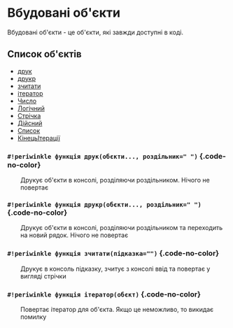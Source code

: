 # Вбудовані об'єкти

Вбудовані об'єкти - це об'єкти, які завжди доступні в коді.

## Список об'єктів

+ [друк](#_3)
+ [друкр](#_4)
+ [зчитати](#_5)
+ [ітератор](#_6)
+ [Число](datatype/number.md)
+ [Логічний](datatype/bool.md)
+ [Стрічка](datatype/string.md)
+ [Дійсний](datatype/real.md)
+ [Список](datatype/list.md)
+ [КінецьІтерації](iterators.md#_2)


### `#!periwinkle функція друк(обєкти..., роздільник=" ")` {.code-no-color}
<p style="margin-left: 30px;" markdown>
Друкує об'єкти в консолі, розділяючи роздільником. Нічого не повертає
</p>

### `#!periwinkle функція друкр(обєкти..., роздільник=" ")` {.code-no-color}
<p style="margin-left: 30px;" markdown>
Друкує об'єкти в консолі, розділяючи роздільником та переходить на новий рядок. Нічого не повертає
</p>

### `#!periwinkle функція зчитати(підказка="")` {.code-no-color}
<p style="margin-left: 30px;" markdown>
Друкує в консоль підказку, зчитує з консолі ввід та повертає у вигляді стрічки
</p>

### `#!periwinkle функція ітератор(обєкт)` {.code-no-color}
<p style="margin-left: 30px;" markdown>
Повертає ітератор для об'єкта. Якщо це неможливо, то викидає помилку
</p>
